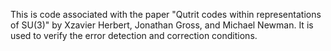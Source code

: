 This is code associated with the paper "Qutrit codes within representations of SU(3)" by Xzavier Herbert, Jonathan Gross, and Michael Newman.
It is used to verify the error detection and correction conditions.
